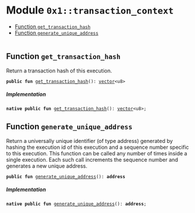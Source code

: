 
<a id="0x1_transaction_context"></a>

# Module `0x1::transaction_context`



-  [Function `get_transaction_hash`](#0x1_transaction_context_get_transaction_hash)
-  [Function `generate_unique_address`](#0x1_transaction_context_generate_unique_address)


<pre><code></code></pre>



<a id="0x1_transaction_context_get_transaction_hash"></a>

## Function `get_transaction_hash`

Return a transaction hash of this execution.


<pre><code><b>public</b> <b>fun</b> <a href="transaction_context.md#0x1_transaction_context_get_transaction_hash">get_transaction_hash</a>(): <a href="../../move_nursery/../move_stdlib/doc/vector.md#0x1_vector">vector</a>&lt;u8&gt;
</code></pre>



##### Implementation


<pre><code><b>native</b> <b>public</b> <b>fun</b> <a href="transaction_context.md#0x1_transaction_context_get_transaction_hash">get_transaction_hash</a>(): <a href="../../move_nursery/../move_stdlib/doc/vector.md#0x1_vector">vector</a>&lt;u8&gt;;
</code></pre>



<a id="0x1_transaction_context_generate_unique_address"></a>

## Function `generate_unique_address`

Return a universally unique identifier (of type address) generated
by hashing the execution id of this execution and a sequence number
specific to this execution. This function can be called any
number of times inside a single execution. Each such call increments
the sequence number and generates a new unique address.


<pre><code><b>public</b> <b>fun</b> <a href="transaction_context.md#0x1_transaction_context_generate_unique_address">generate_unique_address</a>(): <b>address</b>
</code></pre>



##### Implementation


<pre><code><b>native</b> <b>public</b> <b>fun</b> <a href="transaction_context.md#0x1_transaction_context_generate_unique_address">generate_unique_address</a>(): <b>address</b>;
</code></pre>
